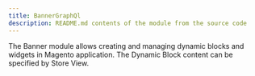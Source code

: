```yaml
---
title: BannerGraphQl
description: README.md contents of the module from the source code
---
```


The Banner module allows creating and managing dynamic blocks and widgets in Magento application.
The Dynamic Block content can be specified by Store View.
